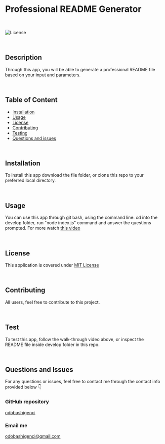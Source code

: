 
  # Professional README Generator
  </br>
  
  ![License](https://img.shields.io/badge/License-MIT%20License-blue.svg) 
  
  </br>
  
  ## Description
  
  Through this app, you will be able to generate a professional README file based on your input and parameters.
  
  </br>

  ## Table of Content

  * [Installation](#installation)
  * [Usage](#usage)
  * [License](#license)
  * [Contributing](#contributing)
  * [Testing](#testing)
  * [Questions and issues](#questions)

  </br>

  ## Installation
  
  To install this app download the file folder, or clone this repo to your preferred local directory.
  
  </br>
  
  ## Usage
  
  You can use this app through git bash, using the command line. cd into the develop folder, run "node index.js" command and answer the questions prompted.
  For more watch [this video](https://drive.google.com/file/d/1XOPLJNxQrtT026NDTAMXjEKwwUViK4ei/view)
  
  </br>
  

  ## License
  
  This application is covered under [MIT License](https://choosealicense.com/licenses/mit/)
  
  </br>
  
  ## Contributing
  
  All users, feel free to contribute to this project.
  
  </br>
    
  ## Test
  
  To test this app, follow the walk-through video above, or inspect the README file inside develop folder in this repo.
  
  </br>
  
  ## Questions and Issues
  
  For any questions or issues, feel free to contact me through the contact info provided below 👇
  
  ### GitHub repository
  
  [odobashigenci](https://github.com/odobashigenci)
  
  ### Email me
  
  [odobashigenci@gmail.com](mailto:odobashigenci@gmail.com)
  
  </br>

